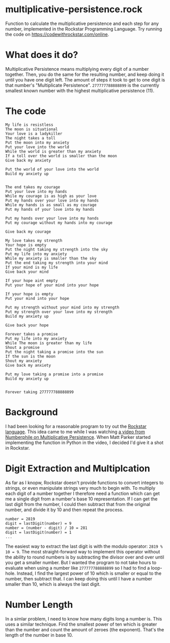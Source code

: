 # multiplicative-persistence.rock
Function to calculate the multiplicative persistence and each step for any number, implemented in the Rockstar Programming Language. Try running the code on https://codewithrockstar.com/online.

# What does it do?
Multiplicative Persistence means multiplying every digit of a number together. Then, you do the same for the resulting number, and keep doing it until you have one digit left. The amount of steps it took to get to one digit is that number's "Multiplicate Persistence". `277777788888899` is the currently smallest known number with the highest multiplicative persistence (11).

# The code
```
My life is resistless
The moon is situational
Your love is a ladykiller
The night takes a toll
Put the moon into my anxiety
Put your love into the world
While the world is greater than my anxiety
If a toll over the world is smaller than the moon
Give back my anxiety

Put the world of your love into the world
Build my anxiety up


The end takes my courage
Put your love into my hands
While my courage is as high as your love
Put my hands over your love into my hands
While my hands is as small as my courage
Put my hands of your love into my hands

Put my hands over your love into my hands
Put my courage without my hands into my courage

Give back my courage

My love takes my strength
Your hope is empty
Put the night taking my strength into the sky
Put my life into my anxiety
While my anxiety is smaller than the sky
Put the end taking my strength into your mind
If your mind is my life
Give back your mind

If your hope aint empty
Put your hope of your mind into your hope

If your hope is empty
Put your mind into your hope

Put my strength without your mind into my strength
Put my strength over your love into my strength
Build my anxiety up

Give back your hope

Forever takes a promise
Put my life into my anxiety
While The moon is greater than my life
Shout a promise
Put the night taking a promise into the sun
If the sun is the moon
Shout my anxiety
Give back my anxiety

Put my love taking a promise into a promise
Build my anxiety up


Forever taking 277777788888899
```

# Background
I had been looking for a reasonable program to try out the [Rockstar language](https://github.com/RockstarLang/rockstar). This idea came to me while I was watching [a video from Numberphile on Multiplicative Persistence](https://www.youtube.com/watch?v=Wim9WJeDTHQ). When Matt Parker started implementing the function in Python in the video, I decided I'd give it a shot in Rockstar.

# Digit Extraction and Multiplcation
As far as I knopw, Rockstar doesn't provide functions to convert integers to strings, or even manipulate strings very much to begin with. To multiply each digit of a number together I therefore need a function which can get me a single digit from a number's base 10 representation. If I can get the last digit from the number, I could then subtract that from the original number, and divide it by 10 and then repeat the process.
```
number = 2819
digit = lastDigit(number) = 9
number = (number - digit) / 10 = 281
digit = lastDigit(number) = 1
...
```
The easiest way to extract the last digit is with the modulo operator: `2819 % 10 = 9`. The most straight-forward way to implement this operator without the ability to round numbers is by subtracting the divisor over and over until you get a smaller number. But I wanted the program to not take hours to evaluate when using a number like `277777788888899` so I had to find a loop-hole.
Instead, I find the largest power of 10 which is smaller or equal to the number, then subtract that. I can keep doing this until I have a number smaller than 10, which is always the last digit.

# Number Length
In a simlar problem, I need to know how many digits long a number is. This uses a similar technique. Find the smallest power of ten which is greater than the number and count the amount of zeroes (the exponent). That's the length of the number in base 10.
